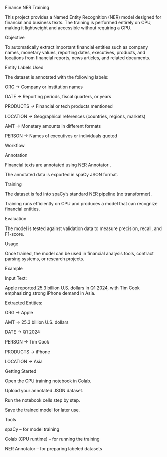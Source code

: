 Finance NER Training 

This project provides a Named Entity Recognition (NER) model designed for financial and business texts. The training is performed entirely on CPU, making it lightweight and accessible without requiring a GPU.

Objective

To automatically extract important financial entities such as company names, monetary values, reporting dates, executives, products, and locations from financial reports, news articles, and related documents.

Entity Labels Used

The dataset is annotated with the following labels:

ORG → Company or institution names

DATE → Reporting periods, fiscal quarters, or years

PRODUCTS → Financial or tech products mentioned

LOCATION → Geographical references (countries, regions, markets)

AMT → Monetary amounts in different formats

PERSON → Names of executives or individuals quoted

Workflow

Annotation

Financial texts are annotated using NER Annotator
.

The annotated data is exported in spaCy JSON format.

Training

The dataset is fed into spaCy’s standard NER pipeline (no transformer).

Training runs efficiently on CPU and produces a model that can recognize financial entities.

Evaluation

The model is tested against validation data to measure precision, recall, and F1-score.

Usage

Once trained, the model can be used in financial analysis tools, contract parsing systems, or research projects.

Example

Input Text:

Apple reported 25.3 billion U.S. dollars in Q1 2024, with Tim Cook emphasizing strong iPhone demand in Asia.


Extracted Entities:

ORG → Apple

AMT → 25.3 billion U.S. dollars

DATE → Q1 2024

PERSON → Tim Cook

PRODUCTS → iPhone

LOCATION → Asia

Getting Started

Open the CPU training notebook in Colab.

Upload your annotated JSON dataset.

Run the notebook cells step by step.

Save the trained model for later use.

Tools

spaCy – for model training

Colab (CPU runtime) – for running the training

NER Annotator – for preparing labeled datasets
